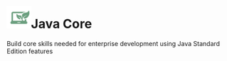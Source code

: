 # <img src="https://raw.githubusercontent.com/bobocode-projects/resources/master/image/logo_transparent_background.png" height=50/>Java Core
Build core skills needed for enterprise development using Java Standard Edition features